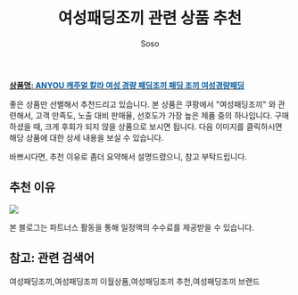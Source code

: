 ﻿---
layout: post
title:  "여성패딩조끼 관련 상품 추천"
author: Soso
categories: [ 디저털/가전 ]
tags: [여성패딩조끼,여성패딩조끼 이월상품,여성패딩조끼 추천,여성패딩조끼 브랜드]
image: https://ads-partners.coupang.com/image1/2PbK0X8eHi62gTyr2FJJzwBA2CvOWYJDZruTd0fzikHJ49UUMfHihNXhQy-0pBur7akqj2ZhN4PKS8ZDbiZ35_JuxLHdD9LUWhCEbq-NZcEu_vbRYG9fOFhbNguJcbcMmlktXTj8D0tmSekzK3dPV-kVF6_oIfdcynuC3utPa4_U4Y1NpD7ArQWRz_9iXRodp5bvuaG8eDa3w4wtBhzEZ858zRo_CNhwSLVMEj1W1NDB8sWX_cGfS2J2jxVIkD7bExmaKt9ZZOjz973jeOtk6uPhmb9PIcraG3aANIDkgPI= 
description: "쿠팡에서 여성패딩조끼 관련 상품으로 가장 고객 선호도가 높은 제품 중 하나입니다."
---

<a href="https://link.coupang.com/re/AFFSDP?lptag=AF5673682&pageKey=7538760873&itemId=19812532072&vendorItemId=87669677509&traceid=V0-153-c8452faca993bf85&requestid=20231116174527390039788493&token=31850C%7CMIXED"><b>상품명: <font color='#01579B'>ANYOU 캐주얼 칼라 여성 경량 패딩조끼 패딩 조끼 여성경량패딩</font></b></a>

좋은 상품만 선별해서 추천드리고 있습니다.
본 상품은 쿠팡에서 "여성패딩조끼" 와 관련해서, 고객 만족도, 노출 대비 판매율, 선호도가 가장 높은 제품 중의 하나입니다.
구매하셨을 때, 크게 후회가 되지 않을 상품으로 보시면 됩니다. 
다음 이미지를 클릭하시면 해당 상품에 대한 상세 내용을 보실 수 있습니다.

바쁘시다면, 추천 이유로 좀더 요약해서 설명드렸으니, 참고 부탁드립니다.

## 추천 이유 

<a href="https://link.coupang.com/re/AFFSDP?lptag=AF5673682&pageKey=7538760873&itemId=19812532072&vendorItemId=87669677509&traceid=V0-153-c8452faca993bf85&requestid=20231116174527390039788493&token=31850C%7CMIXED"><img src="https://thumbnail8.coupangcdn.com/thumbnails/remote/q89/image/vendor_inventory/ab7a/a276c8d1a2b69c12629b6aca9376e932fa7d456e5d64d125065a34ac357e.jpg"></a> 

본 블로그는 파트너스 활동을 통해 일정액의 수수료를 제공받을 수 있습니다.

## 참고: 관련 검색어    
여성패딩조끼,여성패딩조끼 이월상품,여성패딩조끼 추천,여성패딩조끼 브랜드